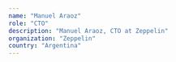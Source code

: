 ```yaml
---
name: "Manuel Araoz"
role: "CTO"
description: "Manuel Araoz, CTO at Zeppelin"
organization: "Zeppelin"
country: "Argentina"
---
```

